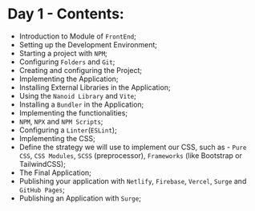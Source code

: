# Day 1 - Contents: 

* Introduction to Module of `FrontEnd`; 
* Setting up the Development Environment; 
* Starting a project with `NPM`; 
* Configuring `Folders` and `Git`; 
* Creating and configuring the Project; 
* Implementing the Application; 
* Installing External Libraries in the Application; 
* Using the `Nanoid Library` and `Vite`; 
* Installing a `Bundler` in the Application; 
* Implementing the functionalities; 
* `NPM`, `NPX` and `NPM Scripts`; 
* Configuring a `Linter`(`ESLint`); 
* Implementing the CSS; 
* Define the strategy we will use to implement our CSS, such as - `Pure CSS`, `CSS Modules`, `SCSS` (preprocessor), `Frameworks` (like Bootstrap or TailwindCSS); 
* The Final Application; 
* Publishing your application with `Netlify`, `Firebase`, `Vercel`, `Surge` and `GitHub Pages`; 
* Publishing an Application with `Surge`; 
